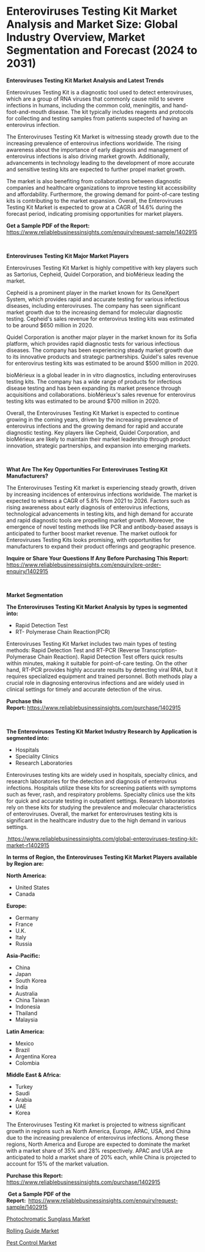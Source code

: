 <p><h1>Enteroviruses Testing Kit Market Analysis and Market Size: Global Industry Overview, Market Segmentation and Forecast (2024 to 2031)</h1></p><p><strong>Enteroviruses Testing Kit Market Analysis and Latest Trends</strong></p>
<p><p>Enteroviruses Testing Kit is a diagnostic tool used to detect enteroviruses, which are a group of RNA viruses that commonly cause mild to severe infections in humans, including the common cold, meningitis, and hand-foot-and-mouth disease. The kit typically includes reagents and protocols for collecting and testing samples from patients suspected of having an enterovirus infection.</p><p>The Enteroviruses Testing Kit Market is witnessing steady growth due to the increasing prevalence of enterovirus infections worldwide. The rising awareness about the importance of early diagnosis and management of enterovirus infections is also driving market growth. Additionally, advancements in technology leading to the development of more accurate and sensitive testing kits are expected to further propel market growth.</p><p>The market is also benefiting from collaborations between diagnostic companies and healthcare organizations to improve testing kit accessibility and affordability. Furthermore, the growing demand for point-of-care testing kits is contributing to the market expansion. Overall, the Enteroviruses Testing Kit Market is expected to grow at a CAGR of 14.6% during the forecast period, indicating promising opportunities for market players.</p></p>
<p><strong>Get a Sample PDF of the Report:&nbsp;</strong> <a href="https://www.reliablebusinessinsights.com/enquiry/request-sample/1402915">https://www.reliablebusinessinsights.com/enquiry/request-sample/1402915</a></p>
<p>&nbsp;</p>
<p><strong>Enteroviruses Testing Kit Major Market Players</strong></p>
<p><p>Enteroviruses Testing Kit Market is highly competitive with key players such as Sartorius, Cepheid, Quidel Corporation, and bioMérieux leading the market. </p><p>Cepheid is a prominent player in the market known for its GeneXpert System, which provides rapid and accurate testing for various infectious diseases, including enteroviruses. The company has seen significant market growth due to the increasing demand for molecular diagnostic testing. Cepheid's sales revenue for enterovirus testing kits was estimated to be around $650 million in 2020.</p><p>Quidel Corporation is another major player in the market known for its Sofia platform, which provides rapid diagnostic tests for various infectious diseases. The company has been experiencing steady market growth due to its innovative products and strategic partnerships. Quidel's sales revenue for enterovirus testing kits was estimated to be around $500 million in 2020.</p><p>bioMérieux is a global leader in in vitro diagnostics, including enteroviruses testing kits. The company has a wide range of products for infectious disease testing and has been expanding its market presence through acquisitions and collaborations. bioMérieux's sales revenue for enterovirus testing kits was estimated to be around $700 million in 2020.</p><p>Overall, the Enteroviruses Testing Kit Market is expected to continue growing in the coming years, driven by the increasing prevalence of enterovirus infections and the growing demand for rapid and accurate diagnostic testing. Key players like Cepheid, Quidel Corporation, and bioMérieux are likely to maintain their market leadership through product innovation, strategic partnerships, and expansion into emerging markets.</p></p>
<p>&nbsp;</p>
<p><strong>What Are The Key Opportunities For Enteroviruses Testing Kit Manufacturers?</strong></p>
<p><p>The Enteroviruses Testing Kit market is experiencing steady growth, driven by increasing incidences of enterovirus infections worldwide. The market is expected to witness a CAGR of 5.8% from 2021 to 2026. Factors such as rising awareness about early diagnosis of enterovirus infections, technological advancements in testing kits, and high demand for accurate and rapid diagnostic tools are propelling market growth. Moreover, the emergence of novel testing methods like PCR and antibody-based assays is anticipated to further boost market revenue. The market outlook for Enteroviruses Testing Kits looks promising, with opportunities for manufacturers to expand their product offerings and geographic presence.</p></p>
<p><strong>Inquire or Share Your Questions If Any Before Purchasing This Report:</strong> <a href="https://www.reliablebusinessinsights.com/enquiry/pre-order-enquiry/1402915">https://www.reliablebusinessinsights.com/enquiry/pre-order-enquiry/1402915</a></p>
<p>&nbsp;</p>
<p><strong>Market Segmentation</strong></p>
<p><strong>The Enteroviruses Testing Kit Market Analysis by types is segmented into:</strong></p>
<p><ul><li>Rapid Detection Test</li><li>RT- Polymerase Chain Reaction(PCR)</li></ul></p>
<p><p>Enteroviruses Testing Kit Market includes two main types of testing methods: Rapid Detection Test and RT-PCR (Reverse Transcription-Polymerase Chain Reaction). Rapid Detection Test offers quick results within minutes, making it suitable for point-of-care testing. On the other hand, RT-PCR provides highly accurate results by detecting viral RNA, but it requires specialized equipment and trained personnel. Both methods play a crucial role in diagnosing enterovirus infections and are widely used in clinical settings for timely and accurate detection of the virus.</p></p>
<p><strong>Purchase this Report:&nbsp;</strong><a href="https://www.reliablebusinessinsights.com/purchase/1402915">https://www.reliablebusinessinsights.com/purchase/1402915</a></p>
<p>&nbsp;</p>
<p><strong>The Enteroviruses Testing Kit Market Industry Research by Application is segmented into:</strong></p>
<p><ul><li>Hospitals</li><li>Speciality Clinics</li><li>Research Laboratories</li></ul></p>
<p><p>Enteroviruses testing kits are widely used in hospitals, specialty clinics, and research laboratories for the detection and diagnosis of enterovirus infections. Hospitals utilize these kits for screening patients with symptoms such as fever, rash, and respiratory problems. Specialty clinics use the kits for quick and accurate testing in outpatient settings. Research laboratories rely on these kits for studying the prevalence and molecular characteristics of enteroviruses. Overall, the market for enteroviruses testing kits is significant in the healthcare industry due to the high demand in various settings.</p></p>
<p><a href="https://www.reliablebusinessinsights.com/global-enteroviruses-testing-kit-market-r1402915">&nbsp;https://www.reliablebusinessinsights.com/global-enteroviruses-testing-kit-market-r1402915</a></p>
<p><strong>In terms of Region, the Enteroviruses Testing Kit Market Players available by Region are:</strong></p>
<p>
    <p> <strong> North America: </strong>
        <ul>
            <li>United States</li>
            <li>Canada</li>
        </ul>
        </p> 
    <p> <strong> Europe: </strong>
        <ul>
            <li>Germany</li>
            <li>France</li>
            <li>U.K.</li>
            <li>Italy</li>
            <li>Russia</li>
        </ul>
        </p> 
    <p> <strong> Asia-Pacific: </strong>
        <ul>
            <li>China</li>
            <li>Japan</li>
            <li>South Korea</li>
            <li>India</li>
            <li>Australia</li>
            <li>China Taiwan</li>
            <li>Indonesia</li>
            <li>Thailand</li>
            <li>Malaysia</li>
        </ul>
        </p> 
    <p> <strong> Latin America: </strong>
        <ul>
            <li>Mexico</li>
            <li>Brazil</li>
            <li>Argentina Korea</li>
            <li>Colombia</li>
        </ul>
        </p> 
    <p> <strong> Middle East & Africa: </strong>
        <ul>
            <li>Turkey</li>
            <li>Saudi</li>
            <li>Arabia</li>
            <li>UAE</li>
            <li>Korea</li>
        </ul>
    </p>
    </p>
<p><p>The Enteroviruses Testing Kit market is projected to witness significant growth in regions such as North America, Europe, APAC, USA, and China due to the increasing prevalence of enterovirus infections. Among these regions, North America and Europe are expected to dominate the market with a market share of 35% and 28% respectively. APAC and USA are anticipated to hold a market share of 20% each, while China is projected to account for 15% of the market valuation.</p></p>
<p><strong>Purchase this Report: </strong><a href="https://www.reliablebusinessinsights.com/purchase/1402915">https://www.reliablebusinessinsights.com/purchase/1402915</a></p>
<p>&nbsp;<strong>Get a Sample PDF of the Report:&nbsp;&nbsp;</strong><a href="https://www.reliablebusinessinsights.com/enquiry/request-sample/1402915">https://www.reliablebusinessinsights.com/enquiry/request-sample/1402915</a></p>
<p><strong></strong></p>
<p><p><a href="https://www.linkedin.com/pulse/photochromatic-sunglass-market-insights-cagr-trends-growth-emene">Photochromatic Sunglass Market</a></p><p><a href="https://www.linkedin.com/pulse/rolling-guide-market-share-evolution-growth-trends-2024-kyise">Rolling Guide Market</a></p><p><a href="https://www.linkedin.com/pulse/pest-control-market-size-trends-complete-industry-overview-lebye">Pest Control Market</a></p></p>